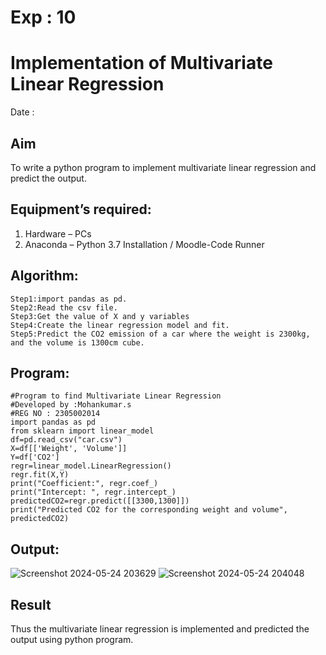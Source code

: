 # Exp : 10
# Implementation of Multivariate Linear Regression
Date :
## Aim
To write a python program to implement multivariate linear regression and predict the output.
## Equipment’s required:
1.	Hardware – PCs
2.	Anaconda – Python 3.7 Installation / Moodle-Code Runner
## Algorithm:
```
Step1:import pandas as pd.
Step2:Read the csv file.
Step3:Get the value of X and y variables
Step4:Create the linear regression model and fit.
Step5:Predict the CO2 emission of a car where the weight is 2300kg, and the volume is 1300cm cube.
```
## Program:
```
#Program to find Multivariate Linear Regression
#Developed by :Mohankumar.s
#REG NO : 2305002014
import pandas as pd
from sklearn import linear_model
df=pd.read_csv("car.csv")
X=df[['Weight', 'Volume']]
Y=df['CO2']
regr=linear_model.LinearRegression()
regr.fit(X,Y)
print("Coefficient:", regr.coef_)
print("Intercept: ", regr.intercept_)
predictedCO2=regr.predict([[3300,1300]])
print("Predicted CO2 for the corresponding weight and volume", predictedCO2)

```
## Output:
![Screenshot 2024-05-24 203629](https://github.com/MohanKumar755/Multivariate-Linear-Regres-exp-10sion/assets/146155007/c4b7a223-e4b5-490c-8e08-7b2e7e0ed862)
![Screenshot 2024-05-24 204048](https://github.com/MohanKumar755/Multivariate-Linear-Regres-exp-10sion/assets/146155007/b2ae04d3-8254-4dce-a863-6c78537df2fa)


## Result
Thus the multivariate linear regression is implemented and predicted the output using python program.
